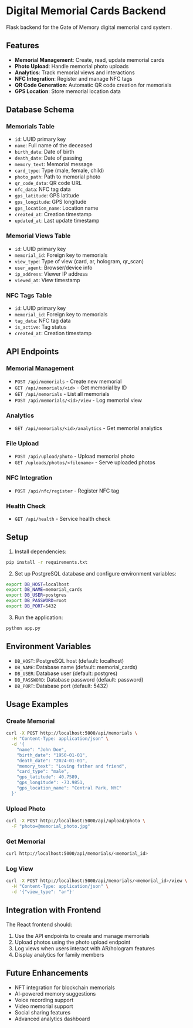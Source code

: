 # Digital Memorial Cards Backend

Flask backend for the Gate of Memory digital memorial card system.

## Features

- **Memorial Management**: Create, read, update memorial cards
- **Photo Upload**: Handle memorial photo uploads
- **Analytics**: Track memorial views and interactions
- **NFC Integration**: Register and manage NFC tags
- **QR Code Generation**: Automatic QR code creation for memorials
- **GPS Location**: Store memorial location data

## Database Schema

### Memorials Table
- `id`: UUID primary key
- `name`: Full name of the deceased
- `birth_date`: Date of birth
- `death_date`: Date of passing
- `memory_text`: Memorial message
- `card_type`: Type (male, female, child)
- `photo_path`: Path to memorial photo
- `qr_code_data`: QR code URL
- `nfc_data`: NFC tag data
- `gps_latitude`: GPS latitude
- `gps_longitude`: GPS longitude
- `gps_location_name`: Location name
- `created_at`: Creation timestamp
- `updated_at`: Last update timestamp

### Memorial Views Table
- `id`: UUID primary key
- `memorial_id`: Foreign key to memorials
- `view_type`: Type of view (card, ar, hologram, qr_scan)
- `user_agent`: Browser/device info
- `ip_address`: Viewer IP address
- `viewed_at`: View timestamp

### NFC Tags Table
- `id`: UUID primary key
- `memorial_id`: Foreign key to memorials
- `tag_data`: NFC tag data
- `is_active`: Tag status
- `created_at`: Creation timestamp

## API Endpoints

### Memorial Management
- `POST /api/memorials` - Create new memorial
- `GET /api/memorials/<id>` - Get memorial by ID
- `GET /api/memorials` - List all memorials
- `POST /api/memorials/<id>/view` - Log memorial view

### Analytics
- `GET /api/memorials/<id>/analytics` - Get memorial analytics

### File Upload
- `POST /api/upload/photo` - Upload memorial photo
- `GET /uploads/photos/<filename>` - Serve uploaded photos

### NFC Integration
- `POST /api/nfc/register` - Register NFC tag

### Health Check
- `GET /api/health` - Service health check

## Setup

1. Install dependencies:
```bash
pip install -r requirements.txt
```

2. Set up PostgreSQL database and configure environment variables:
```bash
export DB_HOST=localhost
export DB_NAME=memorial_cards
export DB_USER=postgres
export DB_PASSWORD=root
export DB_PORT=5432
```

3. Run the application:
```bash
python app.py
```

## Environment Variables

- `DB_HOST`: PostgreSQL host (default: localhost)
- `DB_NAME`: Database name (default: memorial_cards)
- `DB_USER`: Database user (default: postgres)
- `DB_PASSWORD`: Database password (default: password)
- `DB_PORT`: Database port (default: 5432)

## Usage Examples

### Create Memorial
```bash
curl -X POST http://localhost:5000/api/memorials \
  -H "Content-Type: application/json" \
  -d '{
    "name": "John Doe",
    "birth_date": "1950-01-01",
    "death_date": "2024-01-01",
    "memory_text": "Loving father and friend",
    "card_type": "male",
    "gps_latitude": 40.7589,
    "gps_longitude": -73.9851,
    "gps_location_name": "Central Park, NYC"
  }'
```

### Upload Photo
```bash
curl -X POST http://localhost:5000/api/upload/photo \
  -F "photo=@memorial_photo.jpg"
```

### Get Memorial
```bash
curl http://localhost:5000/api/memorials/<memorial_id>
```

### Log View
```bash
curl -X POST http://localhost:5000/api/memorials/<memorial_id>/view \
  -H "Content-Type: application/json" \
  -d '{"view_type": "ar"}'
```

## Integration with Frontend

The React frontend should:

1. Use the API endpoints to create and manage memorials
2. Upload photos using the photo upload endpoint
3. Log views when users interact with AR/hologram features
4. Display analytics for family members

## Future Enhancements

- NFT integration for blockchain memorials
- AI-powered memory suggestions
- Voice recording support
- Video memorial support
- Social sharing features
- Advanced analytics dashboard